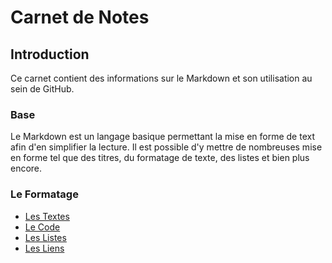 # Carnet de Notes

## Introduction
Ce carnet contient des informations sur le Markdown et son utilisation au sein de GitHub.

### Base
Le Markdown est un langage basique permettant la mise en forme de text afin d'en simplifier la lecture. Il est possible d'y mettre de nombreuses mise en forme tel que des titres, du formatage de texte, des listes et bien plus encore.

### Le Formatage
- [Les Textes](formatage/Texte.md)
- [Le Code](formatage/Code.md)
- [Les Listes](formatage/Listes.md)
- [Les Liens](formatage/Liens.md)
